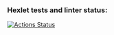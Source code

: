 ### Hexlet tests and linter status:
[![Actions Status](https://github.com/Rediies/frontend-project-44/workflows/hexlet-check/badge.svg)](https://github.com/Rediies/frontend-project-44/actions)